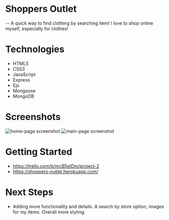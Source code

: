 # Shoppers Outlet
-- A quick way to find clothing by searching item! I love to shop online myself, especially for clothes!

# Technologies
- HTML5
- CSS3
- JavaScript
- Express
- Ejs
- Mongoose
- MongoDB

# Screenshots
![home-page screenshot](https://user-images.githubusercontent.com/71416370/100802263-283da780-33f7-11eb-8cee-9a4f1fddfe45.png)
![main-page screenshot](https://user-images.githubusercontent.com/71416370/100802371-57ecaf80-33f7-11eb-9a38-bfea20cda1cd.png)


# Getting Started
- https://trello.com/b/mcB5eIDm/project-2
- https://shoppers-outlet.herokuapp.com/

# Next Steps
- Adding more functionality and details. A search by store option, images for my items. Overall more styling.